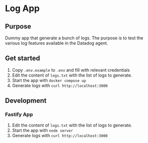 Log App
=========

## Purpose

Dummy app that generate a bunch of logs. The purpose is to test the various log features available in the Datadog agent.

## Get started

1. Copy `.env.example` to `.env` and fill with relevant credentials
1. Edit the content of `logs.txt` with the list of logs to generate.
1. Start the app with `docker compose up`
1. Generate logs with `curl http://localhost:3000`

## Development

### Fastify App

1. Edit the content of `logs.txt` with the list of logs to generate.
2. Start the app with `node server`
3. Generate logs with `curl http://localhost:3000`